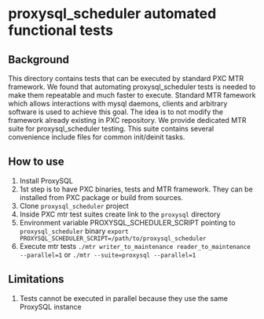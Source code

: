# proxysql_scheduler automated functional tests

## Background
This directory contains tests that can be executed by standard PXC MTR framework.
We found that automating proxysql_scheduler tests is needed to make them repeatable and much faster to execute. Standard MTR famework which allows interactions with mysql daemons, clients and arbitrary software is used to achieve this goal.
The idea is to not modify the framework already existing in PXC repository. We provide dedicated MTR suite for proxysql_scheduler testing. This suite contains several convenience include files for common init/deinit tasks.

## How to use
1. Install ProxySQL
2. 1st step is to have PXC binaries,  tests and MTR framework. They can be installed from PXC package or build from sources.
3. Clone `proxysql_scheduler` project
4. Inside PXC mtr test suites create link to the `proxysql` directory
5. Environment variable PROXYSQL_SCHEDULER_SCRIPT pointing to `proxysql_scheduler` binary
`export PROXYSQL_SCHEDULER_SCRIPT=/path/to/proxysql_scheduler`
6. Execute mtr tests
`./mtr writer_to_maintenance reader_to_maintenance --parallel=1`
or
`./mtr --suite=proxysql --parallel=1`

## Limitations
1. Tests cannot be executed in parallel because they use the same ProxySQL instance